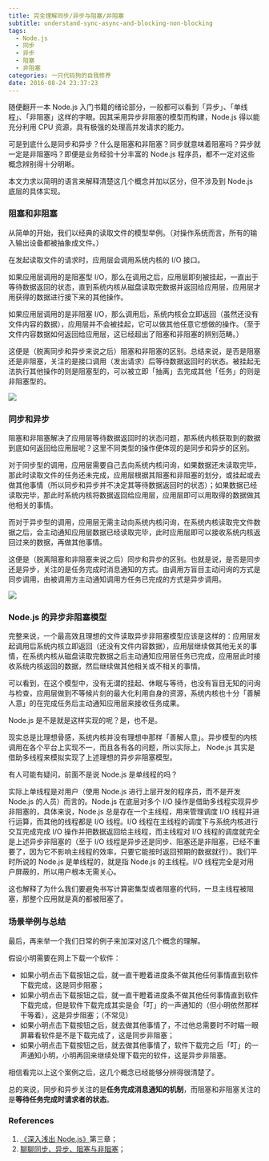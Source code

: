 ```yaml
---
title: 完全理解同步/异步与阻塞/非阻塞
subtitle: understand-sync-async-and-blocking-non-blocking
tags:
  - Node.js
  - 同步
  - 异步
  - 阻塞
  - 非阻塞
categories: 一只代码狗的自我修养
date: 2016-08-24 23:37:23
---
```


随便翻开一本 Node.js 入门书籍的绪论部分，一般都可以看到「异步」、「单线程」、「非阻塞」这样的字眼。因其采用异步非阻塞的模型而构建，Node.js 得以能充分利用 CPU 资源，具有极强的处理高并发请求的能力。

可是到底什么是同步和异步？什么是阻塞和非阻塞？同步就意味着阻塞吗？异步就一定是非阻塞吗？即便是业务经验十分丰富的 Node.js 程序员，都不一定对这些概念辨别得十分明晰。

本文力求以简明的语言来解释清楚这几个概念并加以区分，但不涉及到 Node.js 底层的具体实现。
<!-- more -->
### 阻塞和非阻塞

从简单的开始，我们以经典的读取文件的模型举例。（对操作系统而言，所有的输入输出设备都被抽象成文件。）

在发起读取文件的请求时，应用层会调用系统内核的 I/O 接口。

如果应用层调用的是阻塞型 I/O，那么在调用之后，应用层即刻被挂起，一直出于等待数据返回的状态，直到系统内核从磁盘读取完数据并返回给应用层，应用层才用获得的数据进行接下来的其他操作。

如果应用层调用的是非阻塞 I/O，那么调用后，系统内核会立即返回（虽然还没有文件内容的数据），应用层并不会被挂起，它可以做其他任意它想做的操作。（至于文件内容数据如何返回给应用层，这已经超出了阻塞和非阻塞的辨别范畴。）

这便是（脱离同步和异步来说之后）阻塞和非阻塞的区别。总结来说，是否是阻塞还是非阻塞，关注的是接口调用（发出请求）后等待数据返回时的状态。被挂起无法执行其他操作的则是阻塞型的，可以被立即「抽离」去完成其他「任务」的则是非阻塞型的。

![](http://oc3nlt0h2.bkt.clouddn.com/20160824-1.png)

### 同步和异步

阻塞和非阻塞解决了应用层等待数据返回时的状态问题，那系统内核获取到的数据到底如何返回给应用层呢？这里不同类型的操作便体现的是同步和异步的区别。

对于同步型的调用，应用层需要自己去向系统内核问询，如果数据还未读取完毕，那此时读取文件的任务还未完成，应用层根据其阻塞和非阻塞的划分，或挂起或去做其他事情（所以同步和异步并不决定其等待数据返回时的状态）；如果数据已经读取完毕，那此时系统内核将数据返回给应用层，应用层即可以用取得的数据做其他相关的事情。

而对于异步型的调用，应用层无需主动向系统内核问询，在系统内核读取完文件数据之后，会主动通知应用层数据已经读取完毕，此时应用层即可以接收系统内核返回过来的数据，再做其他事情。

这便是（脱离阻塞和非阻塞来说之后）同步和异步的区别。也就是说，是否是同步还是异步，关注的是任务完成时消息通知的方式。由调用方盲目主动问询的方式是同步调用，由被调用方主动通知调用方任务已完成的方式是异步调用。

![](http://oc3nlt0h2.bkt.clouddn.com/20160824-2.png)

### Node.js 的异步非阻塞模型

完整来说，一个最高效且理想的文件读取异步非阻塞模型应该是这样的：应用层发起调用后系统内核立即返回（还没有文件内容数据），应用层继续做其他无关的事情，在系统内核从磁盘读取完数据之后主动通知应用层任务已完成，应用层此时接收系统内核返回的数据，然后继续做其他相关或不相关的事情。

可以看到，在这个模型中，没有无谓的挂起、休眠与等待，也没有盲目无知的问询与检查，应用层做到不等候片刻的最大化利用自身的资源，系统内核也十分「善解人意」的在完成任务后主动通知应用层来接收任务成果。

Node.js 是不是就是这样实现的呢？是，也不是。

现实总是比理想骨感，系统内核并没有理想中那样「善解人意」。异步模型的内核调用在各个平台上实现不一，而且各有各的问题，所以实际上， Node.js 其实是借助多线程来模拟实现了上述理想的异步非阻塞模型。

有人可能有疑问，前面不是说 Node.js 是单线程的吗？

实际上单线程是对用户（使用 Node.js 进行上层开发的程序员，而不是开发 Node.js 的人员）而言的。Node.js 在底层对多个 I/O 操作是借助多线程实现异步非阻塞的，具体来说，Node.js 总是存在一个主线程，用来管理调度 I/O 线程并进行运算，而其他的线程都是 I/O 线程。I/O 线程在主线程的调度下与系统内核进行交互完成完成 I/O 操作并把数据返回给主线程，而主线程对 I/O 线程的调度就完全是上述异步非阻塞的（至于 I/O 线程是异步还是同步、阻塞还是非阻塞，已经不重要了，因为它不影响主线程的效率，只要它能按时返回预期的数据就行）。我们平时所说的 Node.js 是单线程的，就是指 Node.js 的主线程。I/O 线程完全是对用户屏蔽的，所以用户根本无需关心。

这也解释了为什么我们要避免书写计算密集型或者阻塞的代码，一旦主线程被阻塞，那整个应用就是真的都被阻塞了。 

### 场景举例与总结

最后，再来举一个我们日常的例子来加深对这几个概念的理解。

假设小明需要在网上下载一个软件：
* 如果小明点击下载按钮之后，就一直干瞪着进度条不做其他任何事情直到软件下载完成，这是同步阻塞；
* 如果小明点击下载按钮之后，就一直干瞪着进度条不做其他任何事情直到软件下载完成，但是软件下载完成其实是会「叮」的一声通知的（但小明依然那样干等着），这是异步阻塞；（不常见）
* 如果小明点击下载按钮之后，就去做其他事情了，不过他总需要时不时瞄一眼屏幕看软件是不是下载完成了，这是同步非阻塞；
* 如果小明点击下载按钮之后，就去做其他事情了，软件下载完之后「叮」的一声通知小明，小明再回来继续处理下载完的软件，这是异步非阻塞。

相信看完以上这个案例之后，这几个概念已经能够分辨得很清楚了。

总的来说，同步和异步关注的是**任务完成消息通知的机制**，而阻塞和非阻塞关注的是**等待任务完成时请求者的状态**。

### References
1. [《深入浅出 Node.js》](https://book.douban.com/subject/25768396/)第三章；
2. [聊聊同步、异步、阻塞与非阻塞](http://mp.weixin.qq.com/s?__biz=MjM5OTA1MDUyMA==&mid=2655435714&idx=2&sn=dd23e9d357c3adce3bc1b78956d10105&scene=1&srcid=0423LaJvwtyeAr3OMFwcJeAg#wechat_redirect)；
